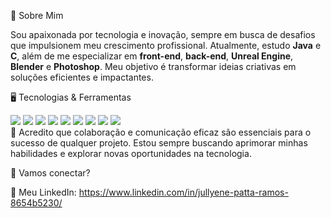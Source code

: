 🚀 Sobre Mim

Sou apaixonada por tecnologia e inovação, sempre em busca de desafios que impulsionem meu crescimento profissional. Atualmente, estudo **Java** e **C**, além de me especializar em **front-end**, **back-end**, **Unreal Engine**, **Blender** e **Photoshop**. Meu objetivo é transformar ideias criativas em soluções eficientes e impactantes.

🖥️ Tecnologias & Ferramentas

<div> <img src="https://img.shields.io/badge/Java-ED8B00?style=for-the-badge&logo=java&logoColor=white"> <img src="https://img.shields.io/badge/C-00599C?style=for-the-badge&logo=c&logoColor=white"> <img src="https://img.shields.io/badge/HTML5-E34F26?style=for-the-badge&logo=html5&logoColor=white"> <img src="https://img.shields.io/badge/CSS3-1572B6?style=for-the-badge&logo=css3&logoColor=white"> <img src="https://img.shields.io/badge/JavaScript-F7DF1E?style=for-the-badge&logo=javascript&logoColor=black"> <img src="https://img.shields.io/badge/React-61DAFB?style=for-the-badge&logo=react&logoColor=black"> <img src="https://img.shields.io/badge/Unreal-0E1128?style=for-the-badge&logo=unrealengine&logoColor=white"> <img src="https://img.shields.io/badge/Blender-F5792A?style=for-the-badge&logo=blender&logoColor=white"> <img src="https://img.shields.io/badge/Photoshop-31A8FF?style=for-the-badge&logo=adobephotoshop&logoColor=white"> </div>
📌 Acredito que colaboração e comunicação eficaz são essenciais para o sucesso de qualquer projeto. Estou sempre buscando aprimorar minhas habilidades e explorar novas oportunidades na tecnologia.

🔗 Vamos conectar?

💼 Meu LinkedIn: https://www.linkedin.com/in/jullyene-patta-ramos-8654b5230/
